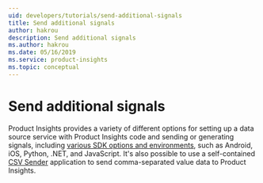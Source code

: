 ```yaml
---
uid: developers/tutorials/send-additional-signals
title: Send additional signals 
author: hakrou
description: Send additional signals 
ms.author: hakrou
ms.date: 05/16/2019
ms.service: product-insights
ms.topic: conceptual
---
```


# Send additional signals

Product Insights provides a variety of different options for setting up a data source service with Product Insights code 
and sending or generating signals, including [various SDK options and environments](../dev-resources), such as
Android, iOS, Python, .NET, and JavaScript. It's also possible to use a self-contained 
[CSV Sender](../dev-resources/tutorials/ingest) application to send comma-separated value data to Product Insights.



